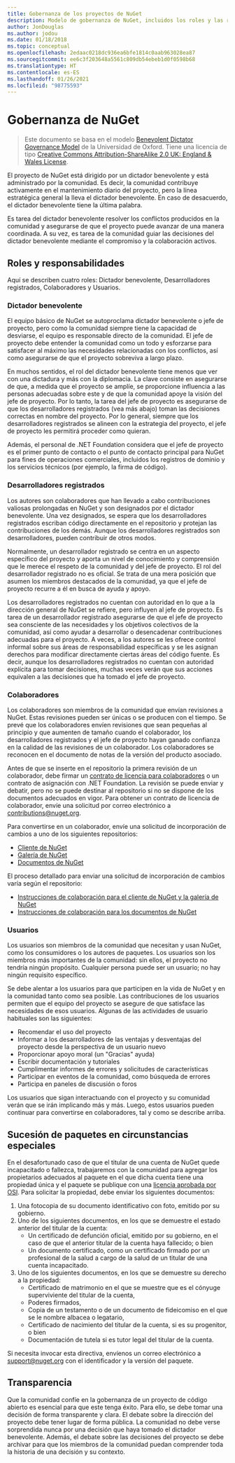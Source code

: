 ```yaml
---
title: Gobernanza de los proyectos de NuGet
description: Modelo de gobernanza de NuGet, incluidos los roles y las responsabilidades de desarrolladores registrados, colaboradores y usuarios.
author: JonDouglas
ms.author: jodou
ms.date: 01/18/2018
ms.topic: conceptual
ms.openlocfilehash: 2edaac0218dc936ea6bfe1814c0aab963028ea87
ms.sourcegitcommit: ee6c3f203648a5561c809db54ebeb1d0f0598b68
ms.translationtype: HT
ms.contentlocale: es-ES
ms.lasthandoff: 01/26/2021
ms.locfileid: "98775593"
---
```

# <a name="nuget-governance"></a>Gobernanza de NuGet

> Este documento se basa en el modelo [Benevolent Dictator Governance Model](http://www.oss-watch.ac.uk/resources/benevolentdictatorgovernancemodel) de la Universidad de Oxford. Tiene una licencia de tipo [Creative Commons Attribution-ShareAlike 2.0 UK: England & Wales License](http://creativecommons.org/licenses/by-sa/2.0/uk/).

El proyecto de NuGet está dirigido por un dictador benevolente y está administrado por la comunidad. Es decir, la comunidad contribuye activamente en el mantenimiento diario del proyecto, pero la línea estratégica general la lleva el dictador benevolente. En caso de desacuerdo, el dictador benevolente tiene la última palabra.

Es tarea del dictador benevolente resolver los conflictos producidos en la comunidad y asegurarse de que el proyecto puede avanzar de una manera coordinada. A su vez, es tarea de la comunidad guiar las decisiones del dictador benevolente mediante el compromiso y la colaboración activos.

## <a name="roles-and-responsibilities"></a>Roles y responsabilidades

Aquí se describen cuatro roles: Dictador benevolente, Desarrolladores registrados, Colaboradores y Usuarios.

### <a name="benevolent-dictator"></a>Dictador benevolente

El equipo básico de NuGet se autoproclama dictador benevolente o jefe de proyecto, pero como la comunidad siempre tiene la capacidad de desviarse, el equipo es responsable directo de la comunidad. El jefe de proyecto debe entender la comunidad como un todo y esforzarse para satisfacer al máximo las necesidades relacionadas con los conflictos, así como asegurarse de que el proyecto sobreviva a largo plazo.

En muchos sentidos, el rol del dictador benevolente tiene menos que ver con una dictadura y más con la diplomacia. La clave consiste en asegurarse de que, a medida que el proyecto se amplíe, se proporcione influencia a las personas adecuadas sobre este y de que la comunidad apoye la visión del jefe de proyecto. Por lo tanto, la tarea del jefe de proyecto es asegurarse de que los desarrolladores registrados (vea más abajo) toman las decisiones correctas en nombre del proyecto. Por lo general, siempre que los desarrolladores registrados se alineen con la estrategia del proyecto, el jefe de proyecto les permitirá proceder como quieran.

Además, el personal de .NET Foundation considera que el jefe de proyecto es el primer punto de contacto o el punto de contacto principal para NuGet para fines de operaciones comerciales, incluidos los registros de dominio y los servicios técnicos (por ejemplo, la firma de código).

### <a name="committers"></a>Desarrolladores registrados

Los autores son colaboradores que han llevado a cabo contribuciones valiosas prolongadas en NuGet y son designados por el dictador benevolente. Una vez designados, se espera que los desarrolladores registrados escriban código directamente en el repositorio y protejan las contribuciones de los demás. Aunque los desarrolladores registrados son desarrolladores, pueden contribuir de otros modos.

Normalmente, un desarrollador registrado se centra en un aspecto específico del proyecto y aporta un nivel de conocimiento y comprensión que le merece el respeto de la comunidad y del jefe de proyecto. El rol del desarrollador registrado no es oficial. Se trata de una mera posición que asumen los miembros destacados de la comunidad, ya que el jefe de proyecto recurre a él en busca de ayuda y apoyo.

Los desarrolladores registrados no cuentan con autoridad en lo que a la dirección general de NuGet se refiere, pero influyen al jefe de proyecto. Es tarea de un desarrollador registrado asegurarse de que el jefe de proyecto sea consciente de las necesidades y los objetivos colectivos de la comunidad, así como ayudar a desarrollar o desencadenar contribuciones adecuadas para el proyecto. A veces, a los autores se les ofrece control informal sobre sus áreas de responsabilidad específicas y se les asignan derechos para modificar directamente ciertas áreas del código fuente. Es decir, aunque los desarrolladores registrados no cuentan con autoridad explícita para tomar decisiones, muchas veces verán que sus acciones equivalen a las decisiones que ha tomado el jefe de proyecto.

### <a name="contributors"></a>Colaboradores

Los colaboradores son miembros de la comunidad que envían revisiones a NuGet. Estas revisiones pueden ser únicas o se producen con el tiempo. Se prevé que los colaboradores envíen revisiones que sean pequeñas al principio y que aumenten de tamaño cuando el colaborador, los desarrolladores registrados y el jefe de proyecto hayan ganado confianza en la calidad de las revisiones de un colaborador. Los colaboradores se reconocen en el documento de notas de la versión del producto asociado.

Antes de que se inserte en el repositorio la primera revisión de un colaborador, debe firmar un [contrato de licencia para colaboradores](http://en.wikipedia.org/wiki/Contributor_License_Agreement) o un contrato de asignación con .NET Foundation. La revisión se puede enviar y debatir, pero no se puede destinar al repositorio si no se dispone de los documentos adecuados en vigor. Para obtener un contrato de licencia de colaborador, envíe una solicitud por correo electrónico a [contributions@nuget.org](mailto:contributions@nuget.org).

Para convertirse en un colaborador, envíe una solicitud de incorporación de cambios a uno de los siguientes repositorios:

- [Cliente de NuGet](https://github.com/NuGet/NuGet.Client)
- [Galería de NuGet](https://github.com/nuget/nugetgallery)
- [Documentos de NuGet](https://github.com/nuget/nugetdocs)

El proceso detallado para enviar una solicitud de incorporación de cambios varía según el repositorio:

- [Instrucciones de colaboración para el cliente de NuGet y la galería de NuGet](https://github.com/NuGet/Home/wiki/Contributing-to-NuGet)
- [Instrucciones de colaboración para los documentos de NuGet](https://github.com/NuGet/NuGetDocs/wiki/Contributing-to-NuGet-Documentation)

### <a name="users"></a>Usuarios

Los usuarios son miembros de la comunidad que necesitan y usan NuGet, como los consumidores o los autores de paquetes. Los usuarios son los miembros más importantes de la comunidad: sin ellos, el proyecto no tendría ningún propósito. Cualquier persona puede ser un usuario; no hay ningún requisito específico.

Se debe alentar a los usuarios para que participen en la vida de NuGet y en la comunidad tanto como sea posible. Las contribuciones de los usuarios permiten que el equipo del proyecto se asegure de que satisface las necesidades de esos usuarios. Algunas de las actividades de usuario habituales son las siguientes:

- Recomendar el uso del proyecto
- Informar a los desarrolladores de las ventajas y desventajas del proyecto desde la perspectiva de un usuario nuevo
- Proporcionar apoyo moral (un "Gracias" ayuda)
- Escribir documentación y tutoriales
- Cumplimentar informes de errores y solicitudes de características
- Participar en eventos de la comunidad, como búsqueda de errores
- Participa en paneles de discusión o foros

Los usuarios que sigan interactuando con el proyecto y su comunidad verán que se irán implicando más y más. Luego, estos usuarios pueden continuar para convertirse en colaboradores, tal y como se describe arriba.

## <a name="package-succession-under-special-circumstances"></a>Sucesión de paquetes en circunstancias especiales

En el desafortunado caso de que el titular de una cuenta de NuGet quede incapacitado o fallezca, trabajaremos con la comunidad para agregar los propietarios adecuados al paquete en el que dicha cuenta tiene una propiedad única y el paquete se publique con una [licencia aprobada por OSI](https://opensource.org/licenses/alphabetical). Para solicitar la propiedad, debe enviar los siguientes documentos:

1. Una fotocopia de su documento identificativo con foto, emitido por su gobierno.
1. Uno de los siguientes documentos, en los que se demuestre el estado anterior del titular de la cuenta: 
    - Un certificado de defunción oficial, emitido por su gobierno, en el caso de que el anterior titular de la cuenta haya fallecido; o bien
    - Un documento certificado, como un certificado firmado por un profesional de la salud a cargo de la salud de un titular de una cuenta incapacitado.
1. Uno de los siguientes documentos, en los que se demuestre su derecho a la propiedad: 
    - Certificado de matrimonio en el que se muestre que es el cónyuge superviviente del titular de la cuenta,
    - Poderes firmados,
    - Copia de un testamento o de un documento de fideicomiso en el que se le nombre albacea o legatario,
    - Certificado de nacimiento del titular de la cuenta, si es su progenitor, o bien
    - Documentación de tutela si es tutor legal del titular de la cuenta.

Si necesita invocar esta directiva, envíenos un correo electrónico a [support@nuget.org](mailto:support@nuget.org) con el identificador y la versión del paquete.

## <a name="transparency"></a>Transparencia

Que la comunidad confíe en la gobernanza de un proyecto de código abierto es esencial para que este tenga éxito. Para ello, se debe tomar una decisión de forma transparente y clara. El debate sobre la dirección del proyecto debe tener lugar de forma pública. La comunidad no debe verse sorprendida nunca por una decisión que haya tomado el dictador benevolente. Además, el debate sobre las decisiones del proyecto se debe archivar para que los miembros de la comunidad puedan comprender toda la historia de una decisión y su contexto.
